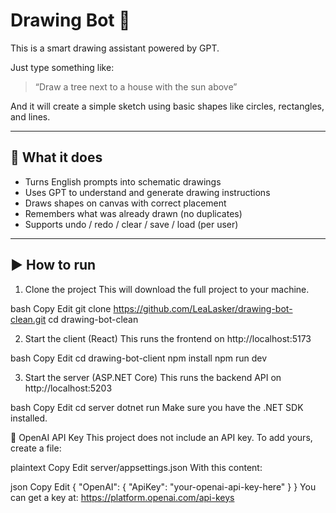 # Drawing Bot 🎨

This is a smart drawing assistant powered by GPT.

Just type something like:

> “Draw a tree next to a house with the sun above”

And it will create a simple sketch using basic shapes like circles, rectangles, and lines.

---

## 🧠 What it does
- Turns English prompts into schematic drawings
- Uses GPT to understand and generate drawing instructions
- Draws shapes on canvas with correct placement
- Remembers what was already drawn (no duplicates)
- Supports undo / redo / clear / save / load (per user)

---

## ▶️ How to run

1. Clone the project
This will download the full project to your machine.

bash
Copy
Edit
git clone https://github.com/LeaLasker/drawing-bot-clean.git
cd drawing-bot-clean

2. Start the client (React)
This runs the frontend on http://localhost:5173

bash
Copy
Edit
cd drawing-bot-client
npm install
npm run dev

3. Start the server (ASP.NET Core)
This runs the backend API on http://localhost:5203

bash
Copy
Edit
cd server
dotnet run
Make sure you have the .NET SDK installed.

🔐 OpenAI API Key
This project does not include an API key.
To add yours, create a file:

plaintext
Copy
Edit
server/appsettings.json
With this content:

json
Copy
Edit
{
  "OpenAI": {
    "ApiKey": "your-openai-api-key-here"
  }
}
You can get a key at: https://platform.openai.com/api-keys
